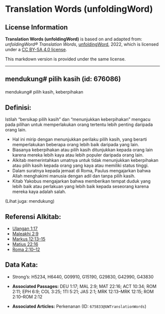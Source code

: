 # Translation Words (unfoldingWord)

## License Information

**Translation Words (unfoldingWord)** is based on and adapted from: _unfoldingWord® Translation Words_, [unfoldingWord](https://unfoldingword.org/utw), 2022, which is licensed under a [CC BY-SA 4.0 license](https://creativecommons.org/licenses/by-sa/4.0/legalcode.en).

This markdown version is provided under the same license.



--------------------------------

## <p>mendukung# pilih kasih (id: 676086)

mendukung\# pilih kasih, keberpihakan

Definisi:
---------

Istilah “bersikap pilih kasih” dan “menunjukkan keberpihakan” mengacu pada pilihan untuk memperlakukan orang tertentu lebih penting daripada orang lain.

* Hal ini mirip dengan menunjukkan perilaku pilih kasih, yang berarti memperlakukan beberapa orang lebih baik daripada yang lain.
* Biasanya keberpihakan atau pilih kasih ditunjukkan kepada orang lain karena mereka lebih kaya atau lebih populer daripada orang lain.
* Alkitab memerintahkan umatnya untuk tidak menunjukkan keberpihakan atau pilih kasih kepada orang yang kaya atau memiliki status tinggi.
* Dalam suratnya kepada jemaat di Roma, Paulus mengajarkan bahwa Allah menghakimi manusia dengan adil dan tanpa pilih kasih.
* Kitab Yakobus mengajarkan bahwa memberikan tempat duduk yang lebih baik atau perlakuan yang lebih baik kepada seseorang karena mereka kaya adalah salah.

(Lihat juga: mendukung)

Referensi Alkitab:
------------------

* [Ulangan 1:17](https://ref.ly/Deut1:17)
* [Maleakhi 2:9](https://ref.ly/Mal2:9)
* [Markus 12:13–15](https://ref.ly/Mark12:13-Mark12:15)
* [Matius 22:16](https://ref.ly/Matt22:16)
* [Roma 2:10–12](https://ref.ly/Rom2:10-Rom2:12)

Data Kata:
----------

* Strong’s: H5234, H6440, G09910, G15190, G29830, G42990, G43830

* **Associated Passages:** DEU 1:17; MAL 2:9; MAT 22:16; ACT 10:34; ROM 2:11; EPH 6:9; COL 3:25; 1TI 5:21; JAS 2:1; MRK 12:13–MRK 12:15; ROM 2:10–ROM 2:12
* **Associated Articles:** Perkenanan (ID: `675833@UWTranslationWords`)

